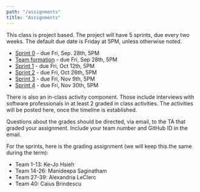 ```yaml
---
path: "/assignments"
title: "Assignments"
---
```


This class is project based. The project will have 5 sprints, due every two weeks. The default due date is Friday at 5PM, unless otherwise noted.

- [Sprint 0](/assignments/sprint0) - due Fri, Sep. 28th, 5PM
- [Team formation](/assignments/teams) - due Fri, Sep 28th, 5PM
- [Sprint 1](/assignments/sprint1) - due Fri, Oct 12th, 5PM
- [Sprint 2](/assignments/sprint2) - due Fri, Oct 26th, 5PM
- [Sprint 3](/assignments/sprint3) - due Fri, Nov 9th, 5PM
- [Sprint 4](/assignments/sprint4) - due Fri, Nov 30th, 5PM

There is also an in-class activity component. Those include interviews with software professionals in at least 2 graded in class activities. The activities will be posted here, once the timeline is established.

Questions about the grades should be directed, via email, to the TA that graded your assignment. Include your team number and GitHub ID in the email.

For the sprints, here is the grading assignment (we will keep this the same during the term):
- Team 1-13: Ke-Jo Hsieh
- Team 14-26: Manideepa Saginatham
- Team 27-39: Alexandria LeClerc
- Team 40: Caius Brindescu